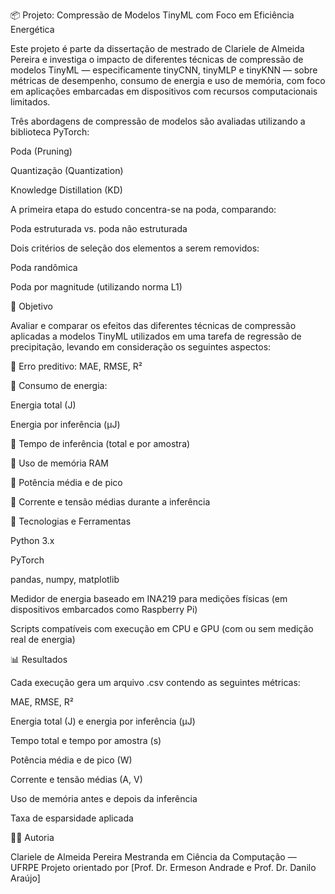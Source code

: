 📦 Projeto: Compressão de Modelos TinyML com Foco em Eficiência Energética

Este projeto é parte da dissertação de mestrado de Clariele de Almeida Pereira e investiga o impacto de diferentes técnicas de compressão de modelos TinyML — especificamente tinyCNN, tinyMLP e tinyKNN — sobre métricas de desempenho, consumo de energia e uso de memória, com foco em aplicações embarcadas em dispositivos com recursos computacionais limitados.

Três abordagens de compressão de modelos são avaliadas utilizando a biblioteca PyTorch:

Poda (Pruning)

Quantização (Quantization)

Knowledge Distillation (KD)

A primeira etapa do estudo concentra-se na poda, comparando:

Poda estruturada vs. poda não estruturada

Dois critérios de seleção dos elementos a serem removidos:

Poda randômica

Poda por magnitude (utilizando norma L1)

🧠 Objetivo

Avaliar e comparar os efeitos das diferentes técnicas de compressão aplicadas a modelos TinyML utilizados em uma tarefa de regressão de precipitação, levando em consideração os seguintes aspectos:

🔹 Erro preditivo: MAE, RMSE, R²

🔹 Consumo de energia:

Energia total (J)

Energia por inferência (µJ)

🔹 Tempo de inferência (total e por amostra)

🔹 Uso de memória RAM

🔹 Potência média e de pico

🔹 Corrente e tensão médias durante a inferência

🔧 Tecnologias e Ferramentas

Python 3.x

PyTorch

pandas, numpy, matplotlib

Medidor de energia baseado em INA219 para medições físicas (em dispositivos embarcados como Raspberry Pi)

Scripts compatíveis com execução em CPU e GPU (com ou sem medição real de energia)

📊 Resultados

Cada execução gera um arquivo .csv contendo as seguintes métricas:

MAE, RMSE, R²

Energia total (J) e energia por inferência (µJ)

Tempo total e tempo por amostra (s)

Potência média e de pico (W)

Corrente e tensão médias (A, V)

Uso de memória antes e depois da inferência

Taxa de esparsidade aplicada

👩‍🔬 Autoria

Clariele de Almeida Pereira
Mestranda em Ciência da Computação — UFRPE
Projeto orientado por [Prof. Dr. Ermeson Andrade e Prof. Dr. Danilo Araújo]
